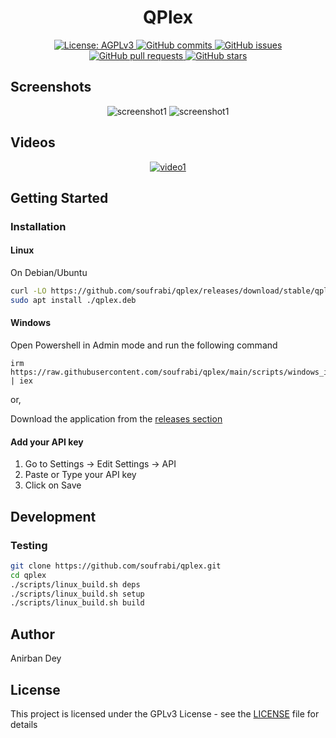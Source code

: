 <h1 align="center"> QPlex </h1>

<p align="center">
  <a href="https://www.gnu.org/licenses/gpl-3.0.en.html">
    <img alt="License: AGPLv3" src="https://shields.io/badge/License-GPL%20v3-blue.svg">
  </a>

  <a href="https://github.com/soufrabi/qplex/commits/master">
    <img alt="GitHub commits" src="https://img.shields.io/github/commit-activity/y/soufrabi/qplex?color=red&label=commits">
  </a>

  <a href="https://github.com/soufrabi/qplex/issues">
    <img alt="GitHub issues" src="https://img.shields.io/github/issues/soufrabi/qplex?color=important">
  </a>
  <a href="https://github.com/soufrabi/qplex/pulls">
    <img alt="GitHub pull requests" src="https://img.shields.io/github/issues-pr/soufrabi/qplex?color=blueviolet">
  </a>

  <a href="https://github.com/soufrabi/qplex/stargazers">
    <img alt="GitHub stars" src="https://img.shields.io/github/stars/soufrabi/qplex?style=social">
  </a>

</p>

## Screenshots
<div align="center" style="">

  <img alt="screenshot1" style="max-width:40vw;" src="https://soufrabi.github.io/project-assets/qplex/screenshots/img1.png">
  <img alt="screenshot1" style="max-width:40vw;" src="https://soufrabi.github.io/project-assets/qplex/screenshots/img2.png">

</div>

## Videos
<div align="center" style="">

  [![video1](https://soufrabi.github.io/assets/qplex/videos/video1.gif)](https://soufrabi.github.io/assets/qplex/videos/video1.mp4)

</div>

## Getting Started

### Installation

#### Linux

On Debian/Ubuntu
```sh
curl -LO https://github.com/soufrabi/qplex/releases/download/stable/qplex.deb
sudo apt install ./qplex.deb
```

#### Windows

Open Powershell in Admin mode and run the following command
```
irm https://raw.githubusercontent.com/soufrabi/qplex/main/scripts/windows_install.ps1 | iex
```

or,

Download the application from the
<a href="https://github.com/soufrabi/qplex/releases/">releases section</a>

#### Add your API key

1. Go to Settings -> Edit Settings -> API
2. Paste or Type your API key
3. Click on Save

## Development

### Testing

```sh
git clone https://github.com/soufrabi/qplex.git
cd qplex
./scripts/linux_build.sh deps
./scripts/linux_build.sh setup
./scripts/linux_build.sh build
```


## Author

<a href = "https://anirban.soufrabi.com" style="text-decoration: none; color: inherit;">Anirban Dey</a>

## License

This project is licensed under the GPLv3 License - see the [LICENSE](./LICENSE) file for details





